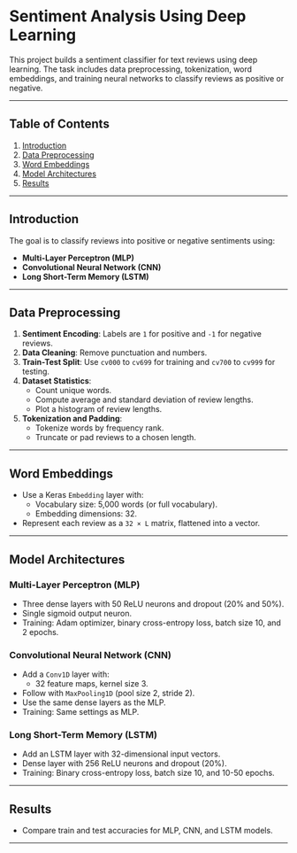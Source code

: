 # Sentiment Analysis Using Deep Learning

This project builds a sentiment classifier for text reviews using deep learning. The task includes data preprocessing, tokenization, word embeddings, and training neural networks to classify reviews as positive or negative.

---

## Table of Contents
1. [Introduction](#introduction)
2. [Data Preprocessing](#data-preprocessing)
3. [Word Embeddings](#word-embeddings)
4. [Model Architectures](#model-architectures)
5. [Results](#results)
---

## Introduction

The goal is to classify reviews into positive or negative sentiments using:
- **Multi-Layer Perceptron (MLP)**
- **Convolutional Neural Network (CNN)**
- **Long Short-Term Memory (LSTM)**

---

## Data Preprocessing

1. **Sentiment Encoding**: Labels are `1` for positive and `-1` for negative reviews.
2. **Data Cleaning**: Remove punctuation and numbers.
3. **Train-Test Split**: Use `cv000` to `cv699` for training and `cv700` to `cv999` for testing.
4. **Dataset Statistics**:
   - Count unique words.
   - Compute average and standard deviation of review lengths.
   - Plot a histogram of review lengths.
5. **Tokenization and Padding**:
   - Tokenize words by frequency rank.
   - Truncate or pad reviews to a chosen length.

---

## Word Embeddings

- Use a Keras `Embedding` layer with:
  - Vocabulary size: 5,000 words (or full vocabulary).
  - Embedding dimensions: 32.
- Represent each review as a `32 × L` matrix, flattened into a vector.

---

## Model Architectures

### Multi-Layer Perceptron (MLP)
- Three dense layers with 50 ReLU neurons and dropout (20% and 50%).
- Single sigmoid output neuron.
- Training: Adam optimizer, binary cross-entropy loss, batch size 10, and 2 epochs.

### Convolutional Neural Network (CNN)
- Add a `Conv1D` layer with:
  - 32 feature maps, kernel size 3.
- Follow with `MaxPooling1D` (pool size 2, stride 2).
- Use the same dense layers as the MLP.
- Training: Same settings as MLP.

### Long Short-Term Memory (LSTM)
- Add an LSTM layer with 32-dimensional input vectors.
- Dense layer with 256 ReLU neurons and dropout (20%).
- Training: Binary cross-entropy loss, batch size 10, and 10-50 epochs.

---

## Results

- Compare train and test accuracies for MLP, CNN, and LSTM models.

---
